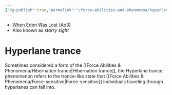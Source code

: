 ```yaml
---
{"dg-publish":true,"permalink":"/force-abilities-and-phenomena/hyperlane-trance/","tags":["sense","forcephenomenon"],"noteIcon":"saber1"}
---
```


- [When Eden Was Lost (Ao3)](https://archiveofourown.org/works/19334440)
- Also known as *starry sight*
# Hyperlane trance
Sometimes considered a form of the [[Force Abilities & Phenomena/Hibernation trance\|Hibernation trance]], the Hyperlane trance phenomenon refers to the trance-like state that [[Force Abilities & Phenomena/Force-sensitive\|Force-sensitive]] individuals traveling through hyperlanes can fall into. 